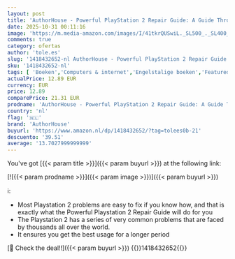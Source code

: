 ```yaml
---
layout: post
title: 'AuthorHouse - Powerful PlayStation 2 Repair Guide: A Guide Through the PlayStation 2 Repair Process'
date: 2025-10-31 00:11:16
image: 'https://m.media-amazon.com/images/I/41tkrQUSwiL._SL500_._SL400_.jpg'
comments: true
category: ofertas
author: 'tole.es'
slug: '1418432652-nl AuthorHouse - Powerful PlayStation 2 Repair Guide: A Guide...'
sku: '1418432652-nl'
tags: [ 'Boeken','Computers & internet','Engelstalige boeken','Featured Categories','Hobbys, kunstnijverheid & huis','Puzzels & spellen','Strategiegidsen videogames','Videogames & strategiegidsen','authorhouse','🇳🇱', ]
actualPrice: 12.89 EUR
currency: EUR
price: 12.89
comparePrice: 21.31 EUR
prodname: 'AuthorHouse - Powerful PlayStation 2 Repair Guide: A Guide Through the PlayStation 2 Repair Process'
country: 'nl'
flag: '🇳🇱'
brand: 'AuthorHouse'
buyurl: 'https://www.amazon.nl/dp/1418432652/?tag=tolees0b-21'
descuento: '39.51'
average: '13.7027999999999'
---
```


You've got [{{< param title >}}]({{< param buyurl >}}) at the following link:

[![{{< param prodname >}}]({{< param image >}})]({{< param buyurl >}})

ℹ️:

- Most Playstation 2 problems are easy to fix if you know how, and that is exactly what the Powerful Playstation 2 Repair Guide will do for you
- The Playstation 2 has a series of very common problems that are faced by thousands all over the world.
- It ensures you get the best usage for a longer period

[🛒 Check the deal!!]({{< param buyurl >}})
{{<world>}}1418432652{{</world>}}

